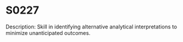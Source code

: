 # S0227
Description: Skill in identifying alternative analytical interpretations to minimize unanticipated outcomes.
